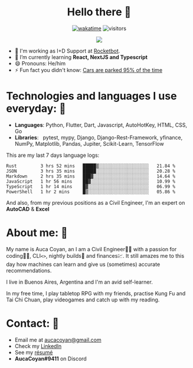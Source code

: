 <div align="center">
  
# Hello there 👋

[![wakatime](https://wakatime.com/badge/user/990b0f6a-438a-45ae-bda7-4c59b13f6f11.svg)](https://wakatime.com/@990b0f6a-438a-45ae-bda7-4c59b13f6f11)
![visitors](https://visitor-badge.glitch.me/badge?page_id=AucaCoyan&left_color=#9cbf7b&right_color=#92278f)

![](https://github.com/AucaCoyan/github-stats-copy/blob/master/generated/languages.svg)
</div>



- 🚀 I'm working as I+D Support at [Rocketbot](https://rocketbot.com/).
- 🧠 I’m currently learning **React, NextJS and Typescript**
- 😄 Pronouns: He/him
- ⚡ Fun fact you didn't know: [Cars are parked 95% of the time](https://www.reinventingparking.org/2013/02/cars-are-parked-95-of-time-lets-check.html)

# Technologies and languages I use everyday: 🧰
- **Languages**:        Python, Flutter, Dart, Javascript, AutoHotKey, HTML, CSS, Go
- **Libraries**: &nbsp;  pytest, mypy, Django, Django-Rest-Framework, yfinance, NumPy, Matplotlib, Pandas, Jupiter, Scikit-Learn, TensorFlow

This are my last 7 days language logs:
<!--START_SECTION:waka-->

```text
Rust         3 hrs 52 mins   █████▒░░░░░░░░░░░░░░░░░░░   21.84 %
JSON         3 hrs 35 mins   █████░░░░░░░░░░░░░░░░░░░░   20.28 %
Markdown     2 hrs 35 mins   ███▓░░░░░░░░░░░░░░░░░░░░░   14.64 %
JavaScript   1 hr 56 mins    ██▓░░░░░░░░░░░░░░░░░░░░░░   10.99 %
TypeScript   1 hr 14 mins    █▓░░░░░░░░░░░░░░░░░░░░░░░   06.99 %
PowerShell   1 hr 2 mins     █▒░░░░░░░░░░░░░░░░░░░░░░░   05.86 %
```

<!--END_SECTION:waka-->

And also, from my previous positions as a Civil Engineer, I'm an expert on **AutoCAD** & **Excel**

# About me: 👨
My name is Auca Coyan, an I am a Civil Engineer👷‍♂️ with a passion for coding👨‍💻, CLI`<>`, nightly builds🐛 and finances💹. It still amazes me to this day how machines can learn and give us (sometimes) accurate recommendations.

I live in Buenos Aires, Argentina and I'm an avid self-learner.

In my free time, I play tabletop RPG with my friends, practise Kung Fu and Tai Chi Chuan, play videogames and catch up with my reading.





# Contact: 📨
- Email me at [aucacoyan@gmail.com](aucacoyan@gmail.com)
- Check my [LinkedIn](https://www.linkedin.com/in/auca-coyan-maillot/)
- See my [résumé](http://tiny.cc/AucaCV)
- **AucaCoyan#9411** on Discord

<!--
- 🔭 I’m currently working on ...
- 👯 I’m looking to collaborate on ...
- 🤔 I’m looking for help with ...
- 💬 Ask me about ...
- 📫 How to reach me: ...
- ⚡ Fun fact: ...
-->

